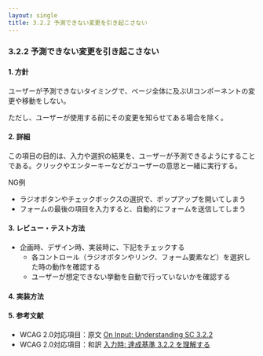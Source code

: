 ```yaml
---
layout: single
title: 3.2.2 予測できない変更を引き起こさない
---
```


### 3.2.2 予測できない変更を引き起こさない

#### 1. 方針

ユーザーが予測できないタイミングで、ページ全体に及ぶUIコンポーネントの変更や移動をしない。

ただし、ユーザーが使用する前にその変更を知らせてある場合を除く。

#### 2. 詳細

この項目の目的は、入力や選択の結果を、ユーザーが予測できるようにすることである。クリックやエンターキーなどがユーザーの意思と一緒に実行する。

NG例

- ラジオボタンやチェックボックスの選択で、ポップアップを開いてしまう
- フォームの最後の項目を入力すると、自動的にフォームを送信してしまう


#### 3. レビュー・テスト方法

- 企画時、デザイン時、実装時に、下記をチェックする
  - 各コントロール（ラジオボタンやリンク、フォーム要素など）を選択した時の動作を確認する
  - ユーザーが想定できない挙動を自動で行っていないかを確認する

#### 4. 実装方法

#### 5. 参考文献

- WCAG 2.0対応項目：原文 [On Input: Understanding SC 3.2.2](https://www.w3.org/TR/UNDERSTANDING-WCAG20/consistent-behavior-unpredictable-change.html)
- WCAG 2.0対応項目：和訳 [入力時: 達成基準 3.2.2 を理解する](http://waic.jp/docs/UNDERSTANDING-WCAG20/consistent-behavior-unpredictable-change.html)
